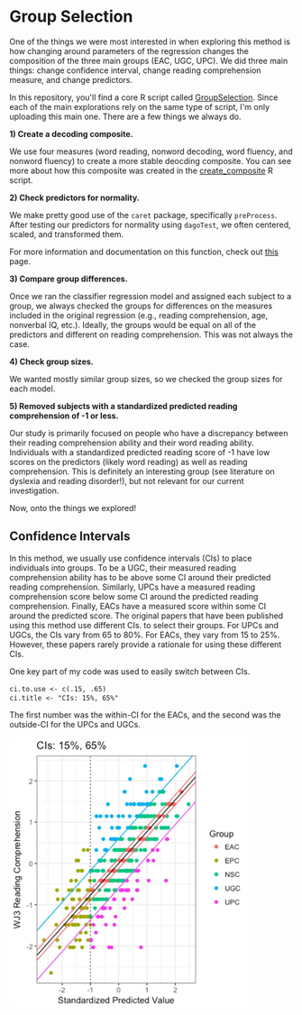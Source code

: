 # Group Selection

One of the things we were most interested in when exploring this method is how changing around parameters of the regression changes the composition of the three main groups (EAC, UGC, UPC). We did three main things: change confidence interval, change reading comprehension measure, and change predictors.

In this repository, you'll find a core R script called [GroupSelection](./GroupSelection.R). Since each of the main explorations rely on the same type of script, I'm only uploading this main one. There are a few things we always do. 

**1) Create a decoding composite.**

We use four measures (word reading, nonword decoding, word fluency, and nonword fluency) to create a more stable deocding composite. You can see more about how this composite was created in the [create_composite](./create_composite.R) R script.

**2) Check predictors for normality.**

We make pretty good use of the `caret` package, specifically `preProcess`. After testing our predictors for normality using `dagoTest`, we often centered, scaled, and transformed them.

For more information and documentation on this function, check out [this](https://topepo.github.io/caret/pre-processing.html) page.

**3) Compare group differences.**

Once we ran the classifier regression model and assigned each subject to a group, we always checked the groups for differences on the measures included in the original regression (e.g., reading comprehension, age, nonverbal IQ, etc.). Ideally, the groups would be equal on all of the predictors and different on reading comprehension. This was not always the case.

**4) Check group sizes.**

We wanted mostly similar group sizes, so we checked the group sizes for each model.

**5) Removed subjects with a standardized predicted reading comprehension of -1 or less.**

Our study is primarily focused on people who have a discrepancy between their reading comprehension ability and their word reading ability. Individuals with a standardized predicted reading score of -1 have low scores on the predictors (likely word reading) as well as reading comprehension. This is definitely an interesting group (see literature on dyslexia and reading disorder!), but not relevant for our current investigation. 

Now, onto the things we explored!

## Confidence Intervals

In this method, we usually use confidence intervals (CIs) to place individuals into groups. To be a UGC, their measured reading comprehension ability has to be above some CI around their predicted reading comprehension. Similarly, UPCs have a measured reading comprehension score below some CI around the predicted reading comprehension. Finally, EACs have a measured score within some CI around the predicted score.  The original papers that have been published using this method use different CIs. to select their groups. For UPCs and UGCs, the CIs vary from 65 to 80%. For EACs, they vary from 15 to 25%. However, these papers rarely provide a rationale for using these different CIs.

One key part of my code was used to easily switch between CIs.

```
ci.to.use <- c(.15, .65)
ci.title <- "CIs: 15%, 65%"
```
The first number was the within-CI for the EACs, and the second was the outside-CI for the UPCs and UGCs.

![animated-CI](./Images/animate.gif)

